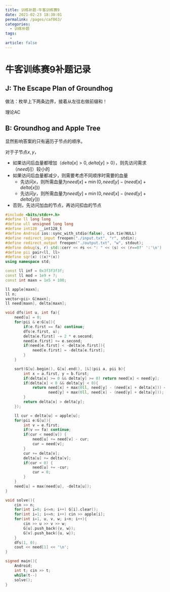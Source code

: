 ```yaml
---
title: 训练补题-牛客训练赛9
date: 2021-02-23 18:30:01
permalink: /pages/caf063/
categories: 
  - 训练补题
tags: 
  - 
article: false
---
```





# 牛客训练赛9补题记录



## J: The Escape Plan of Groundhog

做法：枚举上下两条边界，接着从左往右做前缀和！

理论AC



## B: Groundhog and Apple Tree

显然影响答案的只有遍历子节点的顺序。

对于子节点$x,y$，

-   如果访问后血量都增加（$delta[x]>0,delta[y]>0$），则先访问需求（$need[i]$）较小的
-   如果访问后血量都减少，则需要考虑不同顺序时需要的血量
    -   先访问$x$，则所需血量为$need[x]+\min(0,need[y]-(need[x]+delta[x]))$
    -   先访问$y$，则所需血量为$need[y]+\min(0,need[x]-(need[y]+delta[y]))$
-   否则，先访问加血的节点，再访问扣血的节点

```cpp
#include <bits/stdc++.h>
#define ll long long
#define ull unsigned long long
#define int128 __int128_t
#define Android ios::sync_with_stdio(false), cin.tie(NULL)
#define redirect_input freopen("./input.txt", "r", stdin);
#define redirect_output freopen("./output.txt", "w", stdout);
#define debug(s, r) std::cerr << #s << ": " << (s) << (r==0?' ':'\n')
#define pii pair<ll, ll>
#define sqr(x) ((x)*(x))
using namespace std;

const ll inf = 0x3f3f3f3f;
const ll mod = 1e9 + 7;
const int maxn = 1e5 + 100;

ll apple[maxn];
ll n;
vector<pii> G[maxn];
ll need[maxn], delta[maxn];

void dfs(int u, int fa){
    need[u] = 0;
    for(pii & e:G[u]){
        if(e.first == fa) continue;
        dfs(e.first, u);
        delta[e.first] -= 2 * e.second;
        need[e.first] += e.second;
        if(need[e.first] < -delta[e.first]){
            need[e.first] = -delta[e.first];
        }
    }

    sort(G[u].begin(), G[u].end(), [&](pii a, pii b){
        int x = a.first, y = b.first;
        if(delta[x] >= 0 && delta[y] >= 0) return need[x] < need[y];
        if(delta[x] < 0 && delta[y] < 0){
            return need[x] + max(0ll, need[y] - (need[x] + delta[x])) <
                   need[y] + max(0ll, need[x] - (need[y] + delta[y]));
        }
        return delta[x] > delta[y];
    });

    ll cur = delta[u] = apple[u];
    for(pii e:G[u]){
        int v = e.first;
        if(v == fa) continue;
        if(cur < need[v]) {
            need[u] += need[v] - cur;
            cur = need[v];
        }
        cur += delta[v];
        delta[u] += delta[v];
        if(cur < 0) {
            need[u] += -cur;
            cur = 0;
        }
    }
    need[u] = max(need[u], -delta[u]);
}

void solve(){
    cin >> n;
    for(int i=0; i<=n; i++) G[i].clear();
    for(int i=1; i<=n; i++) cin >> apple[i];
    for(int i=1, u, v, w; i<n; i++){
        cin >> u >> v >> w;
        G[u].push_back({v, w});
        G[v].push_back({u, w});
    }
    dfs(1, 0);
    cout << need[1] << '\n';
}

signed main(){
    Android;
    int t; cin >> t;
    while(t--)
    solve();
}
```

